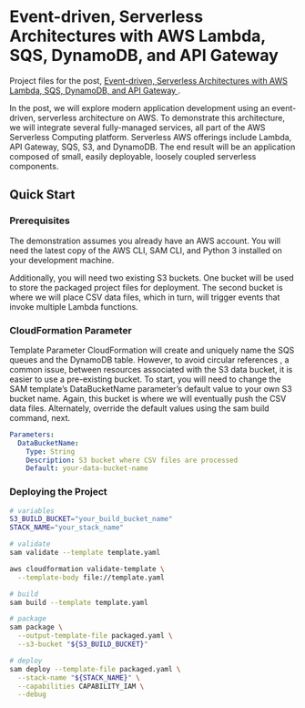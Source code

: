 # Event-driven, Serverless Architectures with AWS Lambda, SQS, DynamoDB, and API Gateway

Project files for the post, [Event-driven, Serverless Architectures with AWS Lambda, SQS, DynamoDB, and API Gateway
](https://programmaticponderings.com/2019/10/04/event-driven-serverless-architectures-with-aws-lambda-sqs-dynamodb-and-api-gateway/).

In the post, we will explore modern application development using an event-driven, serverless architecture on AWS. To demonstrate this architecture, we will integrate several fully-managed services, all part of the AWS Serverless Computing platform. Serverless AWS offerings include Lambda, API Gateway, SQS, S3, and DynamoDB. The end result will be an application composed of small, easily deployable, loosely coupled serverless components.

## Quick Start

### Prerequisites
The demonstration assumes you already have an AWS account. You will need the latest copy of the AWS CLI, SAM CLI, and Python 3 installed on your development machine.

Additionally, you will need two existing S3 buckets. One bucket will be used to store the packaged project files for deployment. The second bucket is where we will place CSV data files, which in turn, will trigger events that invoke multiple Lambda functions.


### CloudFormation Parameter

Template Parameter
CloudFormation will create and uniquely name the SQS queues and the DynamoDB table. However, to avoid circular references , a common issue, between resources associated with the S3 data bucket, it is easier to use a pre-existing bucket. To start, you will need to change the SAM template’s DataBucketName parameter’s default value to your own S3 bucket name. Again, this bucket is where we will eventually push the CSV data files. Alternately, override the default values using the sam build command, next.
```yaml
Parameters:
  DataBucketName:
    Type: String
    Description: S3 bucket where CSV files are processed
    Default: your-data-bucket-name
```

### Deploying the Project

```bash
# variables
S3_BUILD_BUCKET="your_build_bucket_name"
STACK_NAME="your_stack_name"

# validate
sam validate --template template.yaml

aws cloudformation validate-template \
  --template-body file://template.yaml

# build
sam build --template template.yaml

# package
sam package \
  --output-template-file packaged.yaml \
  --s3-bucket "${S3_BUILD_BUCKET}"

# deploy
sam deploy --template-file packaged.yaml \
  --stack-name "${STACK_NAME}" \
  --capabilities CAPABILITY_IAM \
  --debug
```